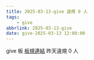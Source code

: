 ```yaml
---
title: 2025-03-13-give 違規 0 人
tags:
    - give
abbrlink: 2025-03-13-give
date: give-2025-03-13 12:00:00
---
```

give 板 [板規連結](https://www.ptt.cc/bbs/give/M.1612495900.A.C32.html)
昨天違規 0 人
